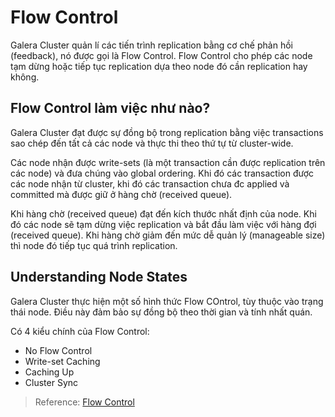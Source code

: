 # Flow Control

Galera Cluster quản lí các tiến trình replication bằng cơ chế phản hồi (feedback), nó được gọi là Flow Control. Flow Control cho phép các node tạm dừng hoặc tiếp tục replication dựa theo node đó cần replication hay không.

## Flow Control làm việc như nào?

Galera Cluster đạt được sự đồng bộ trong replication bằng việc transactions sao chép đến tất cả các node và thực thi theo thứ tự từ cluster-wide.

Các node nhận được write-sets (là một transaction cần được replication trên các node) và đưa chúng vào global ordering. Khi đó các transaction được các node nhận từ cluster, khi đó các transaction chưa đc applied và committed mà được giữ ở hàng chờ (received queue).

Khi hàng chờ (received queue) đạt đến kích thước nhất định của node. Khi đó các node sẽ tạm dừng việc replication và bắt đầu làm việc với hàng đợi (received queue). Khi hàng chờ giảm đến mức dễ quản lý (manageable size) thì node đó tiếp tục quá trình replication.

## Understanding Node States
Galera Cluster thực hiện một số hình thức Flow COntrol, tùy thuộc vào trạng thái node. Điều này đảm bảo sự đồng bộ theo thời gian và tính nhất quán.

Có 4 kiểu chính của Flow Control:
- No Flow Control
- Write-set Caching
- Caching Up
- Cluster Sync

>Reference:
> [Flow Control](https://galeracluster.com/library/documentation/node-states.html)